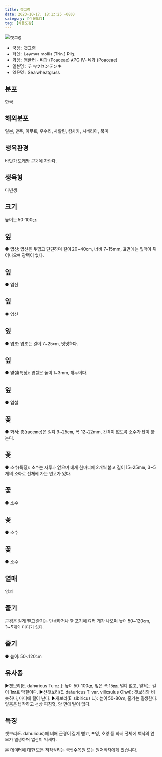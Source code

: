 ```yaml
---
title: 갯그령
date: 2023-10-17, 18:12:25 +0800
category: [식물도감]
tag: [식물도감]
---
```




![갯그령](http://www.nature.go.kr/fileUpload/plants/basic/Gramineae/Elymus/14440/1_th2.JPG)
- 국명 : 갯그령
- 학명 : Leymus mollis (Trin.) Pilg.
- 과명 : 앵글러 - 벼과 (Poaceae) APG Ⅳ- 벼과 (Poaceae)
- 일본명 : チョウセンテンキ
- 영문명 : Sea wheatgrass


## 분포
한국
## 해외분포
일본, 만주, 아무르, 우수리, 사할린, 캄차카, 시베리아, 북미
## 생육환경
바닷가 모래땅 근처에 자란다.
## 생육형
다년생
## 크기
높이는 50-100㎝
## 잎
● 엽신: 엽신은 두껍고 단단하며 길이 20~40cm, 너비 7~15mm, 표면에는 잎맥이 튀어나오며 광택이 없다.
## 잎
● 엽신
## 잎
● 엽신
## 잎
● 엽초: 엽초는 길이 7~25cm, 밋밋하다.
## 잎
● 옆설(특징): 엽설은 높이 1~3mm, 재두이다.
## 잎
● 엽설
## 꽃
● 화서: 총(raceme)은 길이 9~25cm, 폭 12~22mm, 간격이 없도록 소수가 많이 붙는다.
## 꽃
● 소수(특징): 소수는 자루가 없으며 대개 한마디에 2개씩 붙고 길이 15~25mm, 3~5개의 소화로 전체에 가는 연모가 있다.
## 꽃
● 소수
## 꽃
● 소수
## 꽃
● 소수
## 열매
영과
## 줄기
근경은 길게 뻗고 줄기는 단생하거나 한 포기에 여러 개가 나오며 높이 50~120cm, 3~5개의 마디가 있다.
## 줄기
● 높이: 50~120cm
## 유사종
▶갯보리(E. dahuricus Turcz.): 높이 50-100㎝, 잎은 폭 15㎜, 털이 없고, 잎혀는 길이 1㎜로 막질이다. ▶산갯보리(E. dahuricus T. var. villosulus Ohwi): 갯보리와 비슷하나, 마디에 털이 난다. ▶개보리(E. sibiricus L.): 높이 50-80㎝, 줄기는 밀생한다. 잎몸은 납작하고 선상 피침형, 양 면에 털이 없다.
## 특징
갯보리(E. dahuricus)에 비해 근경이 길게 뻗고, 포영, 호영 등 화서 전체에 백색의 연모가 밀생하며 엽신이 억세다.






본 데이터에 대한 모든 저작권리는 국립수목원 또는 원저작자에게 있습니다.

